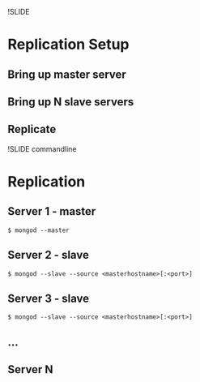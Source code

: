 !SLIDE
# Replication Setup
## Bring up master server
## Bring up N slave servers
## Replicate

!SLIDE commandline
# Replication
## Server 1 - master
	$ mongod --master
## Server 2 - slave
	$ mongod --slave --source <masterhostname>[:<port>]
## Server 3 - slave
	$ mongod --slave --source <masterhostname>[:<port>]
## ...
## Server N